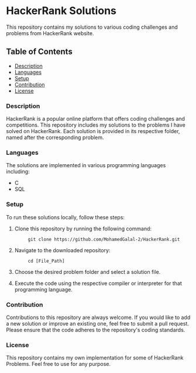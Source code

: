 # HackerRank Solutions
This repository contains my solutions to various coding challenges and problems from HackerRank website.

## Table of Contents
- [Description](#Description)
- [Languages](#Languages)
- [Setup](#Setup)
- [Contribution](#Contribution)
- [License](#License)

### Description
HackerRank is a popular online platform that offers coding challenges and competitions. This repository includes my solutions to the problems I have solved on HackerRank. Each solution is provided in its respective folder, named after the corresponding problem.

### Languages
The solutions are implemented in various programming languages including:

* C
* SQL

### Setup
To run these solutions locally, follow these steps:

1. Clone this repository by running the following command:

            git clone https://github.com/MohamedGalal-2/HackerRank.git
   
2. Navigate to the downloaded repository:

            cd [File_Path]
   
4. Choose the desired problem folder and select a solution file.
   
6. Execute the code using the respective compiler or interpreter for that programming language.


### Contribution
Contributions to this repository are always welcome. If you would like to add a new solution or improve an existing one, feel free to submit a pull request. Please ensure that the code adheres to the repository's coding standards.

### License
This repository contains my own implementation for some of HackerRank Problems. Feel free to use for any purpose.
